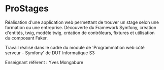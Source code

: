 # ProStages
Réalisation d'une application web permettant de trouver un stage selon une formation ou une entreprise.
Découverte du Framework Symfony, création d'entités, twig, modèle twig, création de contrôleurs, fixtures et utilisation du composant Faker.

Travail réalisé dans le cadre du module de 'Programmation web côté serveur - Symfony' de DUT Informatique S3

Enseignant référent : Yves Mongabure
